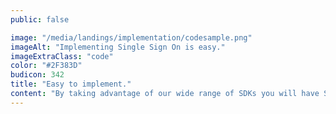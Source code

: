 ```yaml
---
public: false

image: "/media/landings/implementation/codesample.png"
imageAlt: "Implementing Single Sign On is easy."
imageExtraClass: "code"
color: "#2F383D"
budicon: 342
title: "Easy to implement."
content: "By taking advantage of our wide range of SDKs you will have Single Sign-On with any Identity Provider running in less than 20 minutes."
---
```

